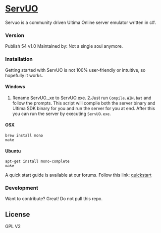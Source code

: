 # [ServUO]

Servuo is a community driven Ultima Online server emulator written in c#.


### Version
Publish 54 v1.0
Maintained by:
   Not a single soul anymore.

### Installation

Getting started with ServUO is not 100% user-friendly or intuitive, so hopefully it works.

#### Windows
1. Rename ServUO._xe to ServUO.exe.
2.Just run `Compile.WIN.bat` and follow the prompts. This script will compile both the server binary and Ultima SDK binary for you and run the server for you at end. After this you can run the server by executing `ServUO.exe`.

#### OSX
`brew install mono`  
`make`

#### Ubuntu
`apt-get install mono-complete`  
`make`

A quick start guide is available at our forums. Follow this link: [quickstart]

### Development

Want to contribute? Great!
Do not pull this repo.

License
----

GPL V2




   [ServUO]: <https://servuo.com>
   [quickstart]: <https://www.servuo.com/tutorials/getting-started-with-servuo.2/>
